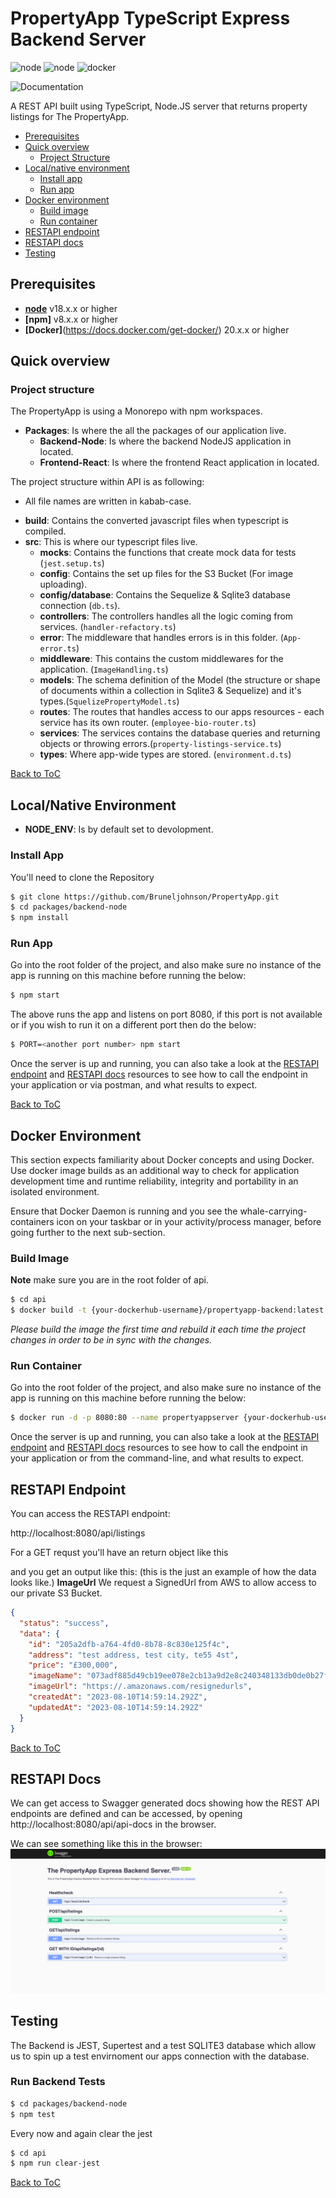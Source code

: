 # PropertyApp TypeScript Express Backend Server

![node](https://img.shields.io/badge/node-v18.16.0-green) ![node](https://img.shields.io/badge/scripting%E2%80%94language-typescript-blue) ![docker](https://img.shields.io/badge/docker-support-red)

![Documentation](https://img.shields.io/badge/Documentation%20via-README%20|%20FAQs%20|%20Swagger%20docs-lightgrey)

A REST API built using TypeScript, Node.JS server that returns property listings for The PropertyApp.

- [Prerequisites](#prerequisites)
- [Quick overview](#quick-overview)
  - [Project Structure](#project-structure)
- [Local/native environment](#localnative-environment)
  - [Install app](#install-app)
  - [Run app](#run-app)
- [Docker environment](#docker-environment)
  - [Build image](#build-image)
  - [Run container](#run-container)
- [RESTAPI endpoint](#restapi-endpoint)
- [RESTAPI docs](#restapi-docs)
- [Testing](#testing)

## Prerequisites

- **[node](https://nodejs.org/en/download/)** v18.x.x or higher
- **[npm]** v8.x.x or higher
- **[Docker]**(https://docs.docker.com/get-docker/) 20.x.x or higher

## Quick overview

### Project structure

The PropertyApp is using a Monorepo with npm workspaces.

- **Packages**: Is where the all the packages of our application live.
  - **Backend-Node**: Is where the backend NodeJS application in located.
  - **Frontend-React**: Is where the frontend React application in located.

The project structure within API is as following:

- All file names are written in kabab-case.

* **build**: Contains the converted javascript files when typescript is compiled.
* **src**: This is where our typescript files live.
  - **mocks**: Contains the functions that create mock data for tests (`jest.setup.ts`)
  - **config**: Contains the set up files for the S3 Bucket (For image uploading).
  - **config/database**: Contains the Sequelize & Sqlite3 database connection (`db.ts`).
  - **controllers**: The controllers handles all the logic coming from services. (`handler-refactory.ts`)
  - **error**: The middleware that handles errors is in this folder. (`App-error.ts`)
  - **middleware**: This contains the custom middlewares for the application. (`ImageHandling.ts`)
  - **models**: The schema definition of the Model (the structure or shape of documents within a collection in Sqlite3 & Sequelize) and it's types.(`SquelizePropertyModel.ts`)
  - **routes**: The routes that handles access to our apps resources - each service has its own router. (`employee-bio-router.ts`)
  - **services**: The services contains the database queries and returning objects or throwing errors.(`property-listings-service.ts`)
  - **types**: Where app-wide types are stored. (`environment.d.ts`)

[Back to ToC](#propertyapp-typescript-express-backend-server)

## Local/Native Environment

- **NODE_ENV**: Is by default set to devolopment.

### Install App

You'll need to clone the Repository

```bash
$ git clone https://github.com/Bruneljohnson/PropertyApp.git
$ cd packages/backend-node
$ npm install
```

### Run App

Go into the root folder of the project, and also make sure no instance of the app is running on this machine before running the below:

```bash
$ npm start
```

The above runs the app and listens on port 8080, if this port is not available or if you wish to run it on a different port then do the below:

```bash
$ PORT=<another port number> npm start
```

Once the server is up and running, you can also take a look at the [RESTAPI endpoint](#restapi-endpoint) and [RESTAPI docs](#restapi-docs) resources to see how to call the endpoint in your application or via postman, and what results to expect.

[Back to ToC](#propertyapp-typescript-express-backend-server)

## Docker Environment

This section expects familiarity about Docker concepts and using Docker. Use docker image builds as an additional way to check for application development time and runtime reliability, integrity and portability in an isolated environment.

Ensure that Docker Daemon is running and you see the whale-carrying-containers icon on your taskbar or in your activity/process manager, before going further to the next sub-section.

### Build Image

**Note** make sure you are in the root folder of api.

```bash
$ cd api
$ docker build -t {your-dockerhub-username}/propertyapp-backend:latest -f ./Dockerfile .
```

_Please build the image the first time and rebuild it each time the project changes in order to be in sync with the changes._

### Run Container

Go into the root folder of the project, and also make sure no instance of the app is running on this machine before running the below:

```bash
$ docker run -d -p 8080:80 --name propertyappserver {your-dockerhub-username}/propertyapp-backend:latest
```

Once the server is up and running, you can also take a look at the [RESTAPI endpoint](#restapi-endpoint) and [RESTAPI docs](#restapi-docs) resources to see how to call the endpoint in your application or from the command-line, and what results to expect.

## RESTAPI Endpoint

You can access the RESTAPI endpoint:

http://localhost:8080/api/listings

For a GET requst you'll have an return object like this

and you get an output like this: (this is the just an example of how the data looks like.)
**ImageUrl** We request a SignedUrl from AWS to allow access to our private S3 Bucket.

```json
{
  "status": "success",
  "data": {
    "id": "205a2dfb-a764-4fd0-8b78-8c830e125f4c",
    "address": "test address, test city, te55 4st",
    "price": "£300,000",
    "imageName": "073adf885d49cb19ee078e2cb13a9d2e8c240348133db0de0b27f30168af02b9.jpeg",
    "imageUrl": "https://.amazonaws.com/resignedurls",
    "createdAt": "2023-08-10T14:59:14.292Z",
    "updatedAt": "2023-08-10T14:59:14.292Z"
  }
}
```

[Back to ToC](#propertyapp-typescript-express-backend-server)

## RESTAPI Docs

We can get access to Swagger generated docs showing how the REST API endpoints are defined and can be accessed, by opening http://localhost:8080/api/api-docs in the browser.

We can see something like this in the browser:
![Swagger UI in the browswer ](./docs/PropertyApp-Swagger-UI.png)

## Testing

The Backend is JEST, Supertest and a test SQLITE3 database which allow us to spin up a test envirnoment our apps connection with the database.

### Run Backend Tests

```bash
$ cd packages/backend-node
$ npm test
```

Every now and again clear the jest

```bash
$ cd api
$ npm run clear-jest
```

[Back to ToC](#propertyapp-typescript-express-backend-server)
